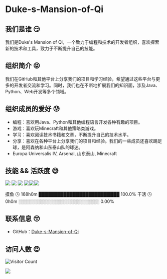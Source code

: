 # Duke-s-Mansion-of-Qi

## 我们是谁  :smirk:

我们是Duke's Mansion of Qi，一个致力于编程和技术的开发者组织，喜欢探索新的技术和工具，致力于不断提升自己的技能。

## 组织简介  :stuck_out_tongue_closed_eyes:

我们在GitHub和其他平台上分享我们的项目和学习经验，希望通过这些平台与更多的开发者交流和学习。同时，我们也在不断地扩展我们的知识面，涉及Java、Python、Web开发等多个领域。

## 组织成员的爱好  :cold_sweat:

- 编程：喜欢用Java、Python和其他编程语言开发各种有趣的项目。
- 游戏：喜欢玩Minecraft和其他策略类游戏。
- 学习：喜欢阅读技术书籍和文章，不断提升自己的技术水平。
- 分享：喜欢在各种平台上分享我们的项目和经验。我们的一些成员还喜欢踢足球，是阿森纳和山东泰山队的球迷。
- Europa Universalis IV, Arsenal, 山东泰山, Minecraft

## 技能 && 活跃度  :sweat_smile:

[](https://git.io/streak-stats)

<span > <img src="https://img.shields.io/badge/-HTML5-E34F26?style=flat-square&logo=html5&logoColor=white" /> <img src="https://img.shields.io/badge/-CSS3-1572B6?style=flat-square&logo=css3" /> <img src="https://img.shields.io/badge/-JavaScript-oringe?style=flat-square&logo=javascript" /> </span> <img src="https://img.shields.io/badge/-Java-007396?style=flat-square&logo=java&logoColor=white" /><img src="https://img.shields.io/badge/-Vercel-000000?style=flat-square&logo=vercel&logoColor=white" /><img src="https://img.shields.io/badge/-MySQL-4479A1?style=flat-square&logo=mysql&logoColor=white" />

摸鱼 🕓 168h0m ██████████████████████████ 100.0%
干活 🕓 0h0m ░░░░░░░░░░░░░░░░░░░░░░░░░░ 0.00%

## 联系信息  :kissing_closed_eyes:

- GitHub：[Duke-s-Mansion-of-Qi](https://github.com/Duke-s-Mansion-of-Qi) 

## 访问人数  :heart_eyes:

![Visitor Count](https://profile-counter.glitch.me/{Duke-s-Mansion-of-Qi}/count.svg)

![](https://imgbed.mengnankk.asia/202407091738653.jpg)
